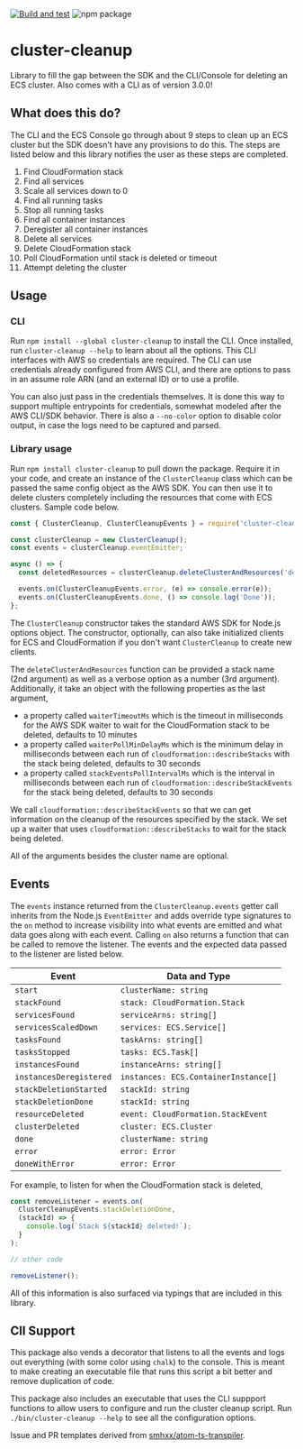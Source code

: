 [![Build and test](https://github.com/YashdalfTheGray/cluster-cleanup/actions/workflows/build-and-test.yml/badge.svg)](https://github.com/YashdalfTheGray/cluster-cleanup/actions/workflows/build-and-test.yml)
![npm package](https://img.shields.io/npm/v/cluster-cleanup?label=npm%20package)

# cluster-cleanup

Library to fill the gap between the SDK and the CLI/Console for deleting an ECS cluster. Also comes with a CLI as of version 3.0.0!

## What does this do?

The CLI and the ECS Console go through about 9 steps to clean up an ECS cluster but the SDK doesn't have any provisions to do this. The steps are listed below and this library notifies the user as these steps are completed.

1. Find CloudFormation stack
1. Find all services
1. Scale all services down to 0
1. Find all running tasks
1. Stop all running tasks
1. Find all container instances
1. Deregister all container instances
1. Delete all services
1. Delete CloudFormation stack
1. Poll CloudFormation until stack is deleted or timeout
1. Attempt deleting the cluster

## Usage

### CLI

Run `npm install --global cluster-cleanup` to install the CLI. Once installed, run `cluster-cleanup --help` to learn about all the options. This CLI interfaces with AWS so credentials are required. The CLI can use credentials already configured from AWS CLI, and there are options to pass in an assume role ARN (and an external ID) or to use a profile.

You can also just pass in the credentials themselves. It is done this way to support multiple entrypoints for credentials, somewhat modeled after the AWS CLI/SDK behavior. There is also a `--no-color` option to disable color output, in case the logs need to be captured and parsed.

### Library usage

Run `npm install cluster-cleanup` to pull down the package. Require it in your code, and create an instance of the `ClusterCleanup` class which can be passed the same config object as the AWS SDK. You can then use it to delete clusters completely including the resources that come with ECS clusters. Sample code below.

```javascript
const { ClusterCleanup, ClusterCleanupEvents } = require('cluster-cleanup');

const clusterCleanup = new ClusterCleanup();
const events = clusterCleanup.eventEmitter;

async () => {
  const deletedResources = clusterCleanup.deleteClusterAndResources('default');

  events.on(ClusterCleanupEvents.error, (e) => console.error(e));
  events.on(ClusterCleanupEvents.done, () => console.log('Done'));
};
```

The `ClusterCleanup` constructor takes the standard AWS SDK for Node.js options object. The constructor, optionally, can also take initialized clients for ECS and CloudFormation if you don't want `ClusterCleanup` to create new clients.

The `deleteClusterAndResources` function can be provided a stack name (2nd argument) as well as a verbose option as a number (3rd argument). Additionally, it take an object with the following properties as the last argument,

- a property called `waiterTimeoutMs` which is the timeout in milliseconds for the AWS SDK waiter to wait for the CloudFormation stack to be deleted, defaults to 10 minutes
- a property called `waiterPollMinDelayMs` which is the minimum delay in milliseconds between each run of `cloudformation::describeStacks` with the stack being deleted, defaults to 30 seconds
- a property called `stackEventsPollIntervalMs` which is the interval in milliseconds between each run of `cloudformation::describeStackEvents` for the stack being deleted, defaults to 30 seconds

We call `cloudformation::describeStackEvents` so that we can get information on the cleanup of the resources specified by the stack. We set up a waiter that uses `cloudformation::describeStacks` to wait for the stack being deleted.

All of the arguments besides the cluster name are optional.

## Events

The `events` instance returned from the `ClusterCleanup.events` getter call inherits from the Node.js `EventEmitter` and adds override type signatures to the `on` method to increase visibility into what events are emitted and what data goes along with each event. Calling `on` also returns a function that can be called to remove the listener. The events and the expected data passed to the listener are listed below.

| Event                   | Data and Type                        |
| ----------------------- | ------------------------------------ |
| `start`                 | `clusterName: string`                |
| `stackFound`            | `stack: CloudFormation.Stack`        |
| `servicesFound`         | `serviceArns: string[]`              |
| `servicesScaledDown`    | `services: ECS.Service[]`            |
| `tasksFound`            | `taskArns: string[]`                 |
| `tasksStopped`          | `tasks: ECS.Task[]`                  |
| `instancesFound`        | `instanceArns: string[]`             |
| `instancesDeregistered` | `instances: ECS.ContainerInstance[]` |
| `stackDeletionStarted`  | `stackId: string`                    |
| `stackDeletionDone`     | `stackId: string`                    |
| `resourceDeleted`       | `event: CloudFormation.StackEvent`   |
| `clusterDeleted`        | `cluster: ECS.Cluster`               |
| `done`                  | `clusterName: string`                |
| `error`                 | `error: Error`                       |
| `doneWithError`         | `error: Error`                       |

For example, to listen for when the CloudFormation stack is deleted,

```javascript
const removeListener = events.on(
  ClusterCleanupEvents.stackDeletionDone,
  (stackId) => {
    console.log(`Stack ${stackId} deleted!`);
  }
);

// other code

removeListener();
```

All of this information is also surfaced via typings that are included in this library.

## ClI Support

This package also vends a decorator that listens to all the events and logs out everything (with some color using `chalk`) to the console. This is meant to make creating an executable file that runs this script a bit better and remove duplication of code.

This package also includes an executable that uses the CLI suppport functions to allow users to configure and run the cluster cleanup script. Run `./bin/cluster-cleanup --help` to see all the configuration options.

Issue and PR templates derived from [smhxx/atom-ts-transpiler](https://github.com/smhxx/atom-ts-transpiler).
